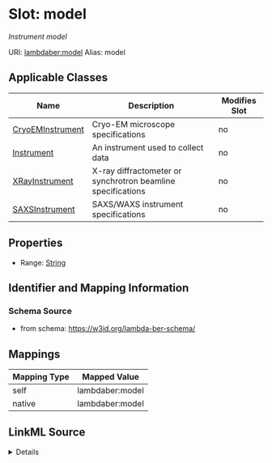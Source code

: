 

# Slot: model 


_Instrument model_





URI: [lambdaber:model](https://w3id.org/lambda-ber-schema/model)
Alias: model

<!-- no inheritance hierarchy -->





## Applicable Classes

| Name | Description | Modifies Slot |
| --- | --- | --- |
| [CryoEMInstrument](CryoEMInstrument.md) | Cryo-EM microscope specifications |  no  |
| [Instrument](Instrument.md) | An instrument used to collect data |  no  |
| [XRayInstrument](XRayInstrument.md) | X-ray diffractometer or synchrotron beamline specifications |  no  |
| [SAXSInstrument](SAXSInstrument.md) | SAXS/WAXS instrument specifications |  no  |






## Properties

* Range: [String](String.md)




## Identifier and Mapping Information






### Schema Source


* from schema: https://w3id.org/lambda-ber-schema/




## Mappings

| Mapping Type | Mapped Value |
| ---  | ---  |
| self | lambdaber:model |
| native | lambdaber:model |




## LinkML Source

<details>
```yaml
name: model
description: Instrument model
from_schema: https://w3id.org/lambda-ber-schema/
rank: 1000
alias: model
owner: Instrument
domain_of:
- Instrument
range: string

```
</details>